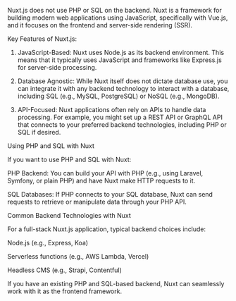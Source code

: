 

Nuxt.js does not use PHP or SQL on the backend. Nuxt is a framework for building modern web applications using JavaScript, specifically with Vue.js, and it focuses on the frontend and server-side rendering (SSR).

Key Features of Nuxt.js:

1. JavaScript-Based: Nuxt uses Node.js as its backend environment. This means that it typically uses JavaScript and frameworks like Express.js for server-side processing.


2. Database Agnostic: While Nuxt itself does not dictate database use, you can integrate it with any backend technology to interact with a database, including SQL (e.g., MySQL, PostgreSQL) or NoSQL (e.g., MongoDB).


3. API-Focused: Nuxt applications often rely on APIs to handle data processing. For example, you might set up a REST API or GraphQL API that connects to your preferred backend technologies, including PHP or SQL if desired.



Using PHP and SQL with Nuxt

If you want to use PHP and SQL with Nuxt:

PHP Backend: You can build your API with PHP (e.g., using Laravel, Symfony, or plain PHP) and have Nuxt make HTTP requests to it.

SQL Databases: If PHP connects to your SQL database, Nuxt can send requests to retrieve or manipulate data through your PHP API.


Common Backend Technologies with Nuxt

For a full-stack Nuxt.js application, typical backend choices include:

Node.js (e.g., Express, Koa)

Serverless functions (e.g., AWS Lambda, Vercel)

Headless CMS (e.g., Strapi, Contentful)


If you have an existing PHP and SQL-based backend, Nuxt can seamlessly work with it as the frontend framework.

